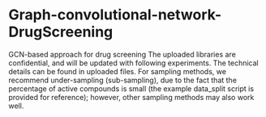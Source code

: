 # Graph-convolutional-network-DrugScreening
GCN-based approach for drug screening
The uploaded libraries are confidential, and will be updated with following experiments.
The technical details can be found in uploaded files.
For sampling methods, we recommend under-sampling (sub-sampling), due to the fact that the percentage of active compounds is small (the example data_split script is provided for reference); however, other sampling methods may also work well.
